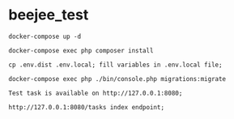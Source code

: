 # beejee_test

```
docker-compose up -d
```
```
docker-compose exec php composer install
```
```
cp .env.dist .env.local; fill variables in .env.local file;
```

```
docker-compose exec php ./bin/console.php migrations:migrate 
```
```
Test task is available on http://127.0.0.1:8080;

http://127.0.0.1:8080/tasks index endpoint;
```
